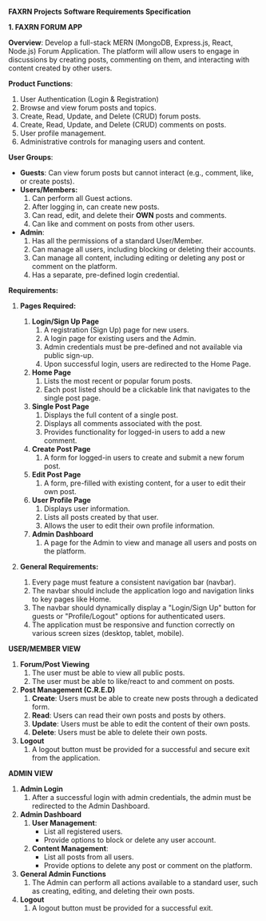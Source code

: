 **FAXRN Projects**
**Software Requirements Specification**

**1. FAXRN FORUM APP**

**Overview**: Develop a full-stack MERN (MongoDB, Express.js, React, Node.js) Forum Application. The platform will allow users to engage in discussions by creating posts, commenting on them, and interacting with content created by other users.

**Product Functions**:
1.  User Authentication (Login & Registration)
2.  Browse and view forum posts and topics.
3.  Create, Read, Update, and Delete (CRUD) forum posts.
4.  Create, Read, Update, and Delete (CRUD) comments on posts.
5.  User profile management.
6.  Administrative controls for managing users and content.

**User Groups**:

*   **Guests**: Can view forum posts but cannot interact (e.g., comment, like, or create posts).
*   **Users/Members:**
    1.  Can perform all Guest actions.
    2.  After logging in, can create new posts.
    3.  Can read, edit, and delete their **OWN** posts and comments.
    4.  Can like and comment on posts from other users.
*   **Admin**:
    1.  Has all the permissions of a standard User/Member.
    2.  Can manage all users, including blocking or deleting their accounts.
    3.  Can manage all content, including editing or deleting any post or comment on the platform.
    4.  Has a separate, pre-defined login credential.

**Requirements:**

1.  **Pages Required:**
    1.  **Login/Sign Up Page**
        1.  A registration (Sign Up) page for new users.
        2.  A login page for existing users and the Admin.
        3.  Admin credentials must be pre-defined and not available via public sign-up.
        4.  Upon successful login, users are redirected to the Home Page.
    2.  **Home Page**
        1.  Lists the most recent or popular forum posts.
        2.  Each post listed should be a clickable link that navigates to the single post page.
    3.  **Single Post Page**
        1.  Displays the full content of a single post.
        2.  Displays all comments associated with the post.
        3.  Provides functionality for logged-in users to add a new comment.
    4.  **Create Post Page**
        1.  A form for logged-in users to create and submit a new forum post.
    5.  **Edit Post Page**
        1.  A form, pre-filled with existing content, for a user to edit their own post.
    6.  **User Profile Page**
        1.  Displays user information.
        2.  Lists all posts created by that user.
        3.  Allows the user to edit their own profile information.
    7.  **Admin Dashboard**
        1.  A page for the Admin to view and manage all users and posts on the platform.

2.  **General Requirements:**
    1.  Every page must feature a consistent navigation bar (navbar).
    2.  The navbar should include the application logo and navigation links to key pages like Home.
    3.  The navbar should dynamically display a "Login/Sign Up" button for guests or "Profile/Logout" options for authenticated users.
    4.  The application must be responsive and function correctly on various screen sizes (desktop, tablet, mobile).

**USER/MEMBER VIEW**

1.  **Forum/Post Viewing**
    1.  The user must be able to view all public posts.
    2.  The user must be able to like/react to and comment on posts.
2.  **Post Management (C.R.E.D)**
    1.  **Create**: Users must be able to create new posts through a dedicated form.
    2.  **Read**: Users can read their own posts and posts by others.
    3.  **Update**: Users must be able to edit the content of their own posts.
    4.  **Delete**: Users must be able to delete their own posts.
3.  **Logout**
    1.  A logout button must be provided for a successful and secure exit from the application.

**ADMIN VIEW**

1.  **Admin Login**
    1.  After a successful login with admin credentials, the admin must be redirected to the Admin Dashboard.
2.  **Admin Dashboard**
    1.  **User Management**:
        *   List all registered users.
        *   Provide options to block or delete any user account.
    2.  **Content Management**:
        *   List all posts from all users.
        *   Provide options to delete any post or comment on the platform.
3.  **General Admin Functions**
    1.  The Admin can perform all actions available to a standard user, such as creating, editing, and deleting their own posts.
4.  **Logout**
    1.  A logout button must be provided for a successful exit.

